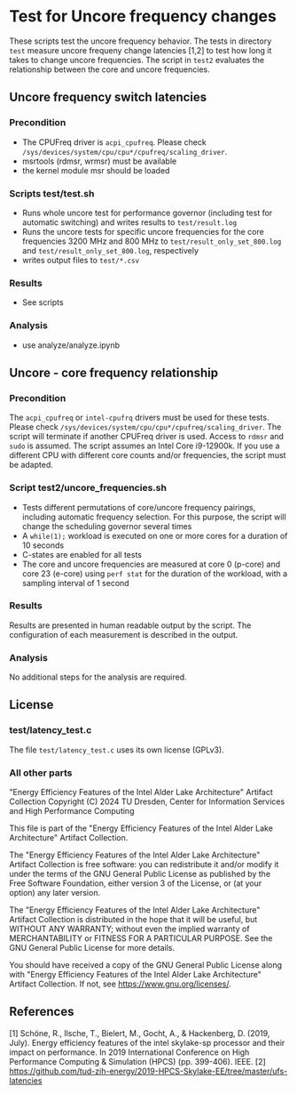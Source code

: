# Test for Uncore frequency changes

These scripts test the uncore frequency behavior.
The tests in directory `test` measure uncore frequeny change latencies  [1,2] to test how long it takes to change uncore frequencies.
The script in `test2` evaluates the relationship between the core and uncore frequencies.

## Uncore frequency switch latencies

### Precondition

- The CPUFreq driver is `acpi_cpufreq`. Please check `/sys/devices/system/cpu/cpu*/cpufreq/scaling_driver`.
- msrtools (rdmsr, wrmsr) must be available
- the kernel module msr should be loaded

### Scripts test/test.sh

- Runs whole uncore test for performance governor (including test for automatic switching) and writes results to `test/result.log`
- Runs the uncore tests for specific uncore frequencies for the core frequencies 3200 MHz and 800 MHz to `test/result_only_set_800.log` and `test/result_only_set_800.log`, respectively
- writes output files to `test/*.csv`

### Results

- See scripts

### Analysis

- use analyze/analyze.ipynb

## Uncore - core frequency relationship

### Precondition

The `acpi_cpufreq` or `intel-cpufrq` drivers must be used for these tests. Please check `/sys/devices/system/cpu/cpu*/cpufreq/scaling_driver`. The script will terminate if another CPUFreq driver is used.
Access to `rdmsr` and `sudo` is assumed.
The script assumes an Intel Core i9-12900k. If you use a different CPU with different core counts and/or frequencies, the script must be adapted.

### Script test2/uncore_frequencies.sh

- Tests different permutations of core/uncore frequency pairings, including automatic frequency selection. For this purpose, the script will change the scheduling governor several times
- A `while(1);` workload is executed on one or more cores for a duration of 10 seconds
- C-states are enabled for all tests
- The core and uncore frequencies are measured at core 0 (p-core) and core 23 (e-core) using `perf stat` for the duration of the workload, with a sampling interval of 1 second

### Results

Results are presented in human readable output by the script. The configuration of each measurement is described in the output.

### Analysis

No additional steps for the analysis are required.

## License

### test/latency_test.c
The file `test/latency_test.c` uses its own license (GPLv3).

### All other parts

"Energy Efficiency Features of the Intel Alder Lake Architecture" Artifact Collection
Copyright (C) 2024 TU Dresden, Center for Information Services and High Performance Computing

This file is part of the "Energy Efficiency Features of the Intel Alder Lake Architecture" Artifact Collection.

The "Energy Efficiency Features of the Intel Alder Lake Architecture" Artifact Collection is free software: you can redistribute it and/or modify it under the terms of the GNU General Public License as published by the Free Software Foundation, either version 3 of the License, or (at your option) any later version.

The "Energy Efficiency Features of the Intel Alder Lake Architecture" Artifact Collection is distributed in the hope that it will be useful, but WITHOUT ANY WARRANTY; without even the implied warranty of MERCHANTABILITY or FITNESS FOR A PARTICULAR PURPOSE. See the GNU General Public License for more details.

You should have received a copy of the GNU General Public License along with "Energy Efficiency Features of the Intel Alder Lake Architecture" Artifact Collection. If not, see <https://www.gnu.org/licenses/>.

## References

[1] Schöne, R., Ilsche, T., Bielert, M., Gocht, A., & Hackenberg, D. (2019, July). Energy efficiency features of the intel skylake-sp processor and their impact on performance. In 2019 International Conference on High Performance Computing & Simulation (HPCS) (pp. 399-406). IEEE.
[2] https://github.com/tud-zih-energy/2019-HPCS-Skylake-EE/tree/master/ufs-latencies
